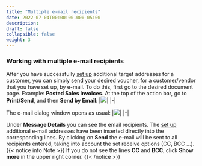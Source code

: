 ```yaml
---
title: "Multiple e-mail recipients"
date: 2022-07-04T00:00:00.000-05:00
description: 
draft: false
collapsible: false
weight: 3
---
```

### Working with multiple e-mail recipients

After you have successfully [set up](/en-us/apps/addressee-control/first-steps/setup/multiple_recipients) additional target addresses for a customer, you can simply send your desired voucher, for a customer/vendor that you have set up, by e-mail.
To do this, first go to the desired document page. Example: **Posted Sales Invoices**.
At the top of the action bar, go to **Print/Send**, and then **Send by Email**:
|![](images/apps/Addresse_Control/Beleg_per_email_senden_ENU.png)|
|-|

The e-mail dialog window opens as usual:
|![](images/apps/Addresse_Control/Mail_Dialog_Mehrere_Empfaenger_ENU.png)|
|-|

Under **Message Details** you can see the email recipients.
The [set up](/en-us/apps/addressee-control/first-steps/setup/multiple_recipients) additional e-mail addresses have been inserted directly into the corresponding lines.
By clicking on **Send** the e-mail will be sent to all recipients entered, taking into account the set receive options (CC, BCC ...).
{{< notice info Note >}}
If you do not see the lines **CC** and **BCC**, click **Show more** in the upper right corner.
{{< /notice >}}
